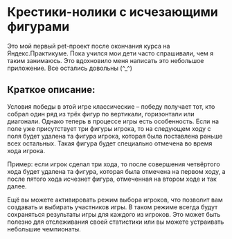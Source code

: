 # Крестики-нолики с исчезающими фигурами

Это мой первый pet-проект после окончания курса на Яндекс.Практикуме.
Пока учился мои дети часто спрашивали, чем я таким занимаюсь. Это вдохновило меня написать это небольшое приложение.
Все остались довольны (^_^)


## Краткое описание:
Условия победы в этой игре классические – победу получает тот, кто собрал один ряд из трёх фигур по вертикали, горизонтали или диагонали. Однако теперь в процессе игры есть особенность. Если на поле уже присутствует три фигуры игрока, то на следующем ходу с поля будет удалена та фигура игрока, которая была поставлена раньше всех остальных. Такая фигура будет специально отмечена во время хода игрока.

Пример: если игрок сделал три хода, то после совершения четвёртого хода будет удалена та фигура, которая была отмечена на первом ходу, а после пятого хода исчезнет фигура, отмеченная на втором ходе и так далее.

Ещё вы можете активировать режим выбора игроков, что позволит вам создавать и выбирать участников игры. В таком режиме всегда будут сохраняться результаты игры для каждого из игроков. Это может быть полезно для отслеживания своей статистики или вы можете устраивать небольшие чемпионаты.
